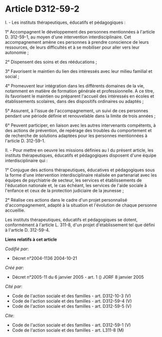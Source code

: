 # Article D312-59-2

I. - Les instituts thérapeutiques, éducatifs et pédagogiques :

1° Accompagnent le développement des personnes mentionnées à l'article D. 312-59-1, au moyen d'une intervention
interdisciplinaire. Cet accompagnement amène ces personnes à prendre conscience de leurs ressources, de leurs difficultés et
à se mobiliser pour aller vers leur autonomie ;

2° Dispensent des soins et des rééducations ;

3° Favorisent le maintien du lien des intéressés avec leur milieu familial et social ;

4° Promeuvent leur intégration dans les différents domaines de la vie, notamment en matière de formation générale et
professionnelle. A ce titre, ils favorisent le maintien ou préparent l'accueil des intéressés en écoles et établissements
scolaires, dans des dispositifs ordinaires ou adaptés ;

5° Assurent, à l'issue de l'accompagnement, un suivi de ces personnes pendant une période définie et renouvelable dans la
limite de trois années ;

6° Peuvent participer, en liaison avec les autres intervenants compétents, à des actions de prévention, de repérage des
troubles du comportement et de recherche de solutions adaptées pour les personnes mentionnées à l'article D. 312-59-1.

II. - Pour mettre en oeuvre les missions définies au I du présent article, les instituts thérapeutiques, éducatifs et
pédagogiques disposent d'une équipe interdisciplinaire qui :

1° Conjugue des actions thérapeutiques, éducatives et pédagogiques sous la forme d'une intervention interdisciplinaire
réalisée en partenariat avec les équipes de psychiatrie de secteur, les services et établissements de l'éducation nationale
et, le cas échéant, les services de l'aide sociale à l'enfance et ceux de la protection judiciaire de la jeunesse ;

2° Réalise ces actions dans le cadre d'un projet personnalisé d'accompagnement, adapté à la situation et l'évolution de
chaque personne accueillie.

Les instituts thérapeutiques, éducatifs et pédagogiques se dotent, conformément à l'article L. 311-8, d'un projet
d'établissement tel que défini à l'article D. 312-59-4.

**Liens relatifs à cet article**

_Codifié par_:

  - Décret n°2004-1136 2004-10-21

_Créé par_:

  - Décret n°2005-11 du 6 janvier 2005 - art. 1 () JORF 8 janvier 2005

_Cité par_:

  - Code de l'action sociale et des familles - art. D312-10-3 (V)
  - Code de l'action sociale et des familles - art. D312-59-4 (V)
  - Code de l'action sociale et des familles - art. D312-59-5 (V)

_Cite_:

  - Code de l'action sociale et des familles - art. D312-59-1 (V)
  - Code de l'action sociale et des familles - art. L311-8 (M)
